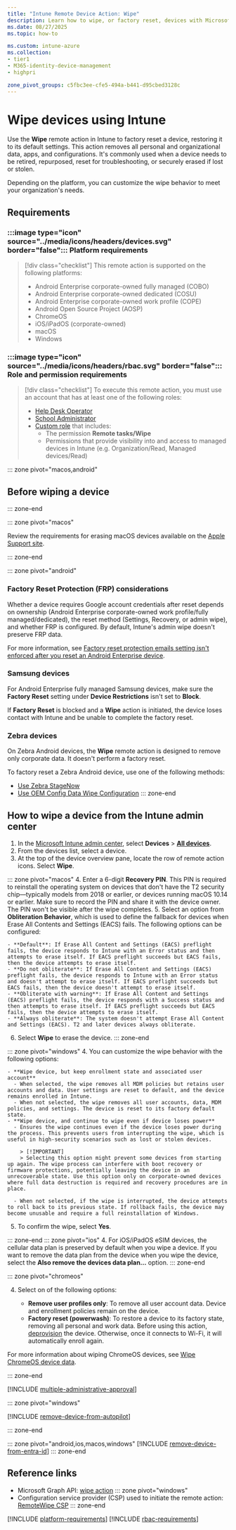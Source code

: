 ```yaml
---
title: "Intune Remote Device Action: Wipe"
description: Learn how to wipe, or factory reset, devices with Microsoft Intune.
ms.date: 08/27/2025
ms.topic: how-to

ms.custom: intune-azure
ms.collection:
- tier1
- M365-identity-device-management
- highpri

zone_pivot_groups: c5fbc3ee-cfe5-494a-b441-d95cbed3128c
---
```


# Wipe devices using Intune

Use the **Wipe** remote action in Intune to factory reset a device, restoring it to its default settings. This action removes all personal and organizational data, apps, and configurations. It's commonly used when a device needs to be retired, repurposed, reset for troubleshooting, or securely erased if lost or stolen.

Depending on the platform, you can customize the wipe behavior to meet your organization's needs.

## Requirements

### :::image type="icon" source="../media/icons/headers/devices.svg" border="false"::: Platform requirements

> [!div class="checklist"]
> This remote action is supported on the following platforms:
>
> - Android Enterprise corporate-owned fully managed (COBO)
> - Android Enterprise corporate-owned dedicated (COSU)
> - Android Enterprise corporate-owned work profile (COPE)
> - Android Open Source Project (AOSP)
> - ChromeOS
> - iOS/iPadOS (corporate-owned)
> - macOS
> - Windows

### :::image type="icon" source="../media/icons/headers/rbac.svg" border="false"::: Role and permission requirements

> [!div class="checklist"]
> To execute this remote action, you must use an account that has at least one of the following roles:
>
> - [Help Desk Operator][INT-R1]
> - [School Administrator][INT-R2]
> - [Custom role][INT-RC] that includes:
>   - The permission **Remote tasks/Wipe**
>   - Permissions that provide visibility into and access to managed devices in Intune (e.g. Organization/Read, Managed devices/Read)

::: zone pivot="macos,android"
## Before wiping a device
::: zone-end

::: zone pivot="macos"

Review the requirements for erasing macOS devices available on the [Apple Support site](https://support.apple.com/guide/deployment/dep0a819891e).

::: zone-end

::: zone pivot="android"

### Factory Reset Protection (FRP) considerations

Whether a device requires Google account credentials after reset depends on ownership (Android Enterprise corporate-owned work profile/fully managed/dedicated), the reset method (Settings, Recovery, or admin wipe), and whether FRP is configured. By default, Intune's admin wipe doesn't preserve FRP data.

For more information, see [Factory reset protection emails setting isn't enforced after you reset an Android Enterprise device](/troubleshoot/mem/intune/device-configuration/factory-reset-protection-emails-not-enforced).

### Samsung devices

For Android Enterprise fully managed Samsung devices, make sure the **Factory Reset** setting under **Device Restrictions** isn't set to **Block**.

If **Factory Reset** is blocked and a **Wipe** action is initiated, the device loses contact with Intune and be unable to complete the factory reset.

### Zebra devices

On Zebra Android devices, the **Wipe** remote action is designed to remove only corporate data. It doesn't perform a factory reset.

To factory reset a Zebra Android device, use one of the following methods:

- [Use Zebra StageNow](https://techdocs.zebra.com/stagenow/5-17/profiles/wipedevice/)
- [Use OEM Config Data Wipe Configuration](https://techdocs.zebra.com/oemconfig/latest/mc2/)
::: zone-end

## How to wipe a device from the Intune admin center

1. In the [Microsoft Intune admin center][INT-AC], select **Devices** > [**All devices**][INT-ALLD].
1. From the devices list, select a device.
1. At the top of the device overview pane, locate the row of remote action icons. Select **Wipe**.

::: zone pivot="macos"
4. Enter a 6-digit **Recovery PIN**. This PIN is required to reinstall the operating system on devices that don't have the T2 security chip—typically models from 2018 or earlier, or devices running macOS 10.14 or earlier. Make sure to record the PIN and share it with the device owner. The PIN won't be visible after the wipe completes.
5. Select an option from **Obliteration Behavior**, which is used to define the fallback for devices when Erase All Contents and Settings (EACS) fails. The following options can be configured:

    - **Default**: If Erase All Content and Settings (EACS) preflight fails, the device responds to Intune with an Error status and then attempts to erase itself. If EACS preflight succeeds but EACS fails, then the device attempts to erase itself.
    - **Do not obliterate**: If Erase All Content and Settings (EACS) preflight fails, the device responds to Intune with an Error status and doesn't attempt to erase itself. If EACS preflight succeeds but EACS fails, then the device doesn't attempt to erase itself.
    - **Obliterate with warning**: If Erase All Content and Settings (EACS) preflight fails, the device responds with a Success status and then attempts to erase itself. If EACS preflight succeeds but EACS fails, then the device attempts to erase itself.
    - **Always obliterate**: The system doesn't attempt Erase All Content and Settings (EACS). T2 and later devices always obliterate.
6. Select **Wipe** to erase the device.
::: zone-end

::: zone pivot="windows"
4. You can customize the wipe behavior with the following options:

    - **Wipe device, but keep enrollment state and associated user account**
      - When selected, the wipe removes all MDM policies but retains user accounts and data. User settings are reset to default, and the device remains enrolled in Intune.
      - When not selected, the wipe removes all user accounts, data, MDM policies, and settings. The device is reset to its factory default state.
    - **Wipe device, and continue to wipe even if device loses power**
      - Ensures the wipe continues even if the device loses power during the process. This prevents users from interrupting the wipe, which is useful in high-security scenarios such as lost or stolen devices.

        > [!IMPORTANT]
        > Selecting this option might prevent some devices from starting up again. The wipe process can interfere with boot recovery or     firmware protections, potentially leaving the device in an unrecoverable state. Use this option only on corporate-owned devices     where full data destruction is required and recovery procedures are in place.

      - When not selected, if the wipe is interrupted, the device attempts to roll back to its previous state. If rollback fails, the device may become unusable and require a full reinstallation of Windows.

5. To confirm the wipe, select **Yes**.

::: zone-end
::: zone pivot="ios"
4. For iOS/iPadOS eSIM devices, the cellular data plan is preserved by default when you wipe a device. If you want to remove the data plan from the device when you wipe the device, select the **Also remove the devices data plan...** option.
::: zone-end

::: zone pivot="chromeos"

4. Select on of the following options:

    - **Remove user profiles only**: To remove all user account data. Device and enrollment policies remain on the device.
    - **Factory reset (powerwash)**: To restore a device to its factory state, removing all personal and work data. Before using this action, [deprovision](device-deprovision.md) the device. Otherwise, once it connects to Wi-Fi, it will automatically enroll again.

For more information about wiping ChromeOS devices, see [Wipe ChromeOS device data](https://support.google.com/chrome/a/answer/1360642).

::: zone-end

[!INCLUDE [multiple-administrative-approval](includes/multiple-administrative-approval.md)]

::: zone pivot="windows"

[!INCLUDE [remove-device-from-autopilot](includes/remove-device-from-autopilot.md)]

::: zone-end

::: zone pivot="android,ios,macos,windows"
[!INCLUDE [remove-device-from-entra-id](includes/remove-device-from-entra-id.md)]
::: zone-end

## Reference links


- Microsoft Graph API: [wipe action][GRAPH-1]
::: zone pivot="windows"
- Configuration service provider (CSP) used to initiate the remote action: [RemoteWipe CSP][CSP-1]
::: zone-end

<!--links-->

<!-- admin center links -->

[INT-AC]: https://go.microsoft.com/fwlink/?linkid=2109431
[INT-ALLD]: https://go.microsoft.com/fwlink/?linkid=2333814

<!-- role links -->

[INT-R1]: /intune/intune-service/fundamentals/role-based-access-control-reference#help-desk-operator
[INT-R2]: /intune/intune-service/fundamentals/role-based-access-control-reference#school-administrator
[INT-R4]: /intune/intune-service/fundamentals/role-based-access-control-reference#endpoint-security-manager
[INT-RC]: /intune/intune-service/fundamentals/create-custom-role

<!-- API links -->

[GRAPH-1]: /graph/api/intune-devices-manageddevice-wipe
[CSP-1]: /windows/client-management/mdm/remotewipe-csp

[!INCLUDE [platform-requirements](../includes/h3/platform-requirements.md)]
[!INCLUDE [rbac-requirements](../includes/h3/rbac-requirements.md)]